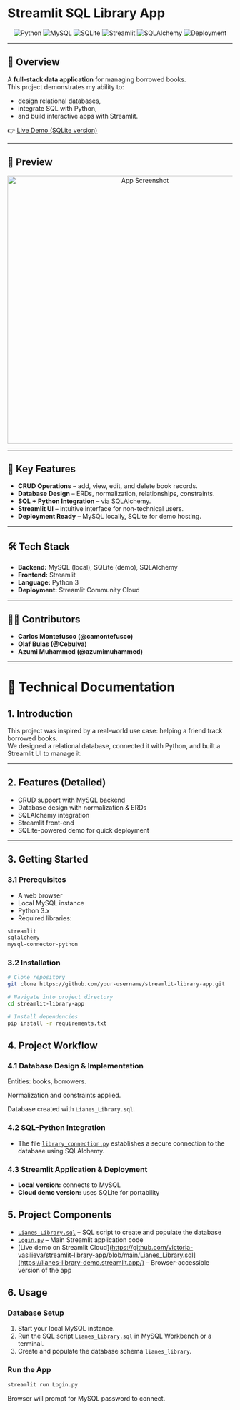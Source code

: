 # Streamlit SQL Library App  

<p align="center">  
  <img src="https://img.shields.io/badge/Python-3.x-blue?logo=python" alt="Python"/>  
  <img src="https://img.shields.io/badge/SQL-MySQL-orange?logo=mysql" alt="MySQL"/>  
  <img src="https://img.shields.io/badge/SQLite-lightgrey?logo=sqlite" alt="SQLite"/>  
  <img src="https://img.shields.io/badge/Framework-Streamlit-red?logo=streamlit" alt="Streamlit"/>  
  <img src="https://img.shields.io/badge/ORM-SQLAlchemy-green?logo=python" alt="SQLAlchemy"/>  
  <img src="https://img.shields.io/badge/Deployment-Streamlit%20Cloud-brightgreen?logo=streamlit" alt="Deployment"/>  
</p>  

---

## 🚀 Overview  
A **full-stack data application** for managing borrowed books.  
This project demonstrates my ability to:  
- design relational databases,  
- integrate SQL with Python,  
- and build interactive apps with Streamlit.  

👉 [Live Demo (SQLite version)](https://lianes-library-demo.streamlit.app/)  

---

## 📸 Preview  

<p align="center">  
  <img src="https://github.com/victoria-vasilieva/streamlit-library-app/blob/main/screenshot/Bildschirmfoto%202025-09-07%20um%2023.13.46.png" alt="App Screenshot" width="600"/>  
</p>  

---

## 🔑 Key Features  
- **CRUD Operations** – add, view, edit, and delete book records.  
- **Database Design** – ERDs, normalization, relationships, constraints.  
- **SQL + Python Integration** – via SQLAlchemy.  
- **Streamlit UI** – intuitive interface for non-technical users.  
- **Deployment Ready** – MySQL locally, SQLite for demo hosting.  

---

## 🛠️ Tech Stack  
- **Backend:** MySQL (local), SQLite (demo), SQLAlchemy  
- **Frontend:** Streamlit  
- **Language:** Python 3  
- **Deployment:** Streamlit Community Cloud  

---

## 👩‍💻 Contributors  
- **Carlos Montefusco (@camontefusco)**  
- **Olaf Bulas (@Cebulva)**  
- **Azumi Muhammed (@azumimuhammed)**  

---

# 📘 Technical Documentation  

## 1. Introduction  
This project was inspired by a real-world use case: helping a friend track borrowed books.  
We designed a relational database, connected it with Python, and built a Streamlit UI to manage it.  

---

## 2. Features (Detailed)  
- CRUD support with MySQL backend  
- Database design with normalization & ERDs  
- SQLAlchemy integration  
- Streamlit front-end  
- SQLite-powered demo for quick deployment  

---



## 3. Getting Started

### 3.1 Prerequisites
- A web browser
- Local MySQL instance
- Python 3.x
- Required libraries:
```bash
streamlit
sqlalchemy
mysql-connector-python
```

### 3.2 Installation
```bash
# Clone repository
git clone https://github.com/your-username/streamlit-library-app.git

# Navigate into project directory
cd streamlit-library-app

# Install dependencies
pip install -r requirements.txt
```



## 4. Project Workflow
### 4.1 Database Design & Implementation

Entities: books, borrowers.

Normalization and constraints applied.

Database created with `Lianes_Library.sql`.

### 4.2 SQL–Python Integration

- The file [`library_connection.py`](library_connection.py) establishes a secure connection to the database using SQLAlchemy.

### 4.3 Streamlit Application & Deployment

- **Local version:** connects to MySQL  
- **Cloud demo version:** uses SQLite for portability



## 5. Project Components

- [`Lianes_Library.sql`](Lianes_Library.sql) – SQL script to create and populate the database
- [`Login.py`](Login.py) – Main Streamlit application code
- [Live demo on Streamlit Cloud](https://github.com/victoria-vasilieva/streamlit-library-app/blob/main/Lianes_Library.sql](https://lianes-library-demo.streamlit.app/) – Browser-accessible version of the app



## 6. Usage

### Database Setup
1. Start your local MySQL instance.
2. Run the SQL script [`Lianes_Library.sql`](Lianes_Library.sql) in MySQL Workbench or a terminal.
3. Create and populate the database schema `lianes_library`.

### Run the App
```bash
streamlit run Login.py
```

Browser will prompt for MySQL password to connect.

